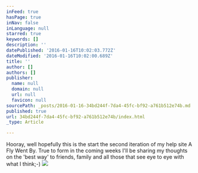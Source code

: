 ```yaml
---
inFeed: true
hasPage: true
inNav: false
inLanguage: null
starred: true
keywords: []
description: ''
datePublished: '2016-01-16T10:02:03.772Z'
dateModified: '2016-01-16T10:02:00.689Z'
title: ''
author: []
authors: []
publisher:
  name: null
  domain: null
  url: null
  favicon: null
sourcePath: _posts/2016-01-16-34bd244f-7da4-45fc-bf92-a761b512e74b.md
published: true
url: 34bd244f-7da4-45fc-bf92-a761b512e74b/index.html
_type: Article

---
```

Hooray, well hopefully this is the start the second iteration of my help site A Fly Went By. True to form in the coming weeks I'll be sharing my thoughts on the 'best way' to friends, family and all those that see eye to eye with what I think;-)
![](https://the-grid-user-content.s3-us-west-2.amazonaws.com/492b8e27-9c20-4ab4-93f0-ec6412556987.JPG)